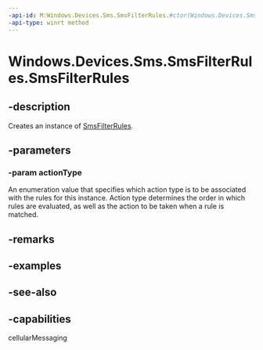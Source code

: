 ```yaml
---
-api-id: M:Windows.Devices.Sms.SmsFilterRules.#ctor(Windows.Devices.Sms.SmsFilterActionType)
-api-type: winrt method
---
```


<!-- Method syntax
public SmsFilterRules(Windows.Devices.Sms.SmsFilterActionType actionType)
-->

# Windows.Devices.Sms.SmsFilterRules.SmsFilterRules

## -description
Creates an instance of [SmsFilterRules](smsfilterrules.md).

## -parameters
### -param actionType
An enumeration value that specifies which action type is to be associated with the rules for this instance. Action type determines the order in which rules are evaluated, as well as the action to be taken when a rule is matched.

## -remarks

## -examples

## -see-also


## -capabilities
cellularMessaging